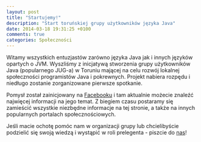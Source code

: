 ```yaml
---
layout: post
title: "Startujemy!"
description: "Start toruńskiej grupy użytkowników języka Java"
date: 2014-03-18 19:31:25 +0100
comments: true
categories: Społeczności
---
```

Witamy wszystkich entuzjastów zarówno języka Java jak i innych języków opartych o JVM. Wyszliśmy z inicjatywą stworzenia grupy użytkowników Java (popularnego JUG-a) w Toruniu mającej na celu rozwój lokalnej społeczności programistów Java i pokrewnych. Projekt nabiera rozpędu i niedługo zostanie zorganizowane pierwsze spotkanie.

Pomysł został zainicjowany na <a href="https://www.facebook.com/tak.dla.juga.w.toruniu" target="_blank">Facebooku</a> i tam aktualnie możecie znaleźć najwięcej informacji na jego temat. Z biegiem czasu postaramy się zamieścić wszystkie niezbędne informacje na tej stronie, a także na innych popularnych portalach społecznościowych.

Jeśli macie ochotę pomóc nam w organizacji grupy lub chcielibyście podzielić się swoją wiedzą i wystąpić w roli prelegenta - piszcie do <a href="https://www.facebook.com/tak.dla.juga.w.toruniu" target="_blank">nas</a>!